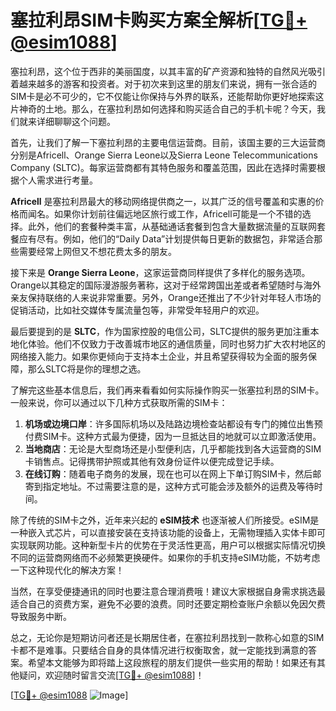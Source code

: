 # 塞拉利昂SIM卡购买方案全解析[[TG💪+ @esim1088](https://t.me/s/esim1088)]

塞拉利昂，这个位于西非的美丽国度，以其丰富的矿产资源和独特的自然风光吸引着越来越多的游客和投资者。对于初次来到这里的朋友们来说，拥有一张合适的SIM卡是必不可少的，它不仅能让你保持与外界的联系，还能帮助你更好地探索这片神奇的土地。那么，在塞拉利昂如何选择和购买适合自己的手机卡呢？今天，我们就来详细聊聊这个问题。

首先，让我们了解一下塞拉利昂的主要电信运营商。目前，该国主要的三大运营商分别是Africell、Orange Sierra Leone以及Sierra Leone Telecommunications Company (SLTC)。每家运营商都有其特色服务和覆盖范围，因此在选择时需要根据个人需求进行考量。

**Africell** 是塞拉利昂最大的移动网络提供商之一，以其广泛的信号覆盖和实惠的价格而闻名。如果你计划前往偏远地区旅行或工作，Africell可能是一个不错的选择。此外，他们的套餐种类丰富，从基础通话套餐到包含大量数据流量的互联网套餐应有尽有。例如，他们的“Daily Data”计划提供每日更新的数据包，非常适合那些需要经常上网但又不想花费太多的朋友。

接下来是 **Orange Sierra Leone**，这家运营商同样提供了多样化的服务选项。Orange以其稳定的国际漫游服务著称，这对于经常跨国出差或者希望随时与海外亲友保持联络的人来说非常重要。另外，Orange还推出了不少针对年轻人市场的促销活动，比如社交媒体专属流量包等，非常受年轻用户的欢迎。

最后要提到的是 **SLTC**，作为国家控股的电信公司，SLTC提供的服务更加注重本地化体验。他们不仅致力于改善城市地区的通信质量，同时也努力扩大农村地区的网络接入能力。如果你更倾向于支持本土企业，并且希望获得较为全面的服务保障，那么SLTC将是你的理想之选。

了解完这些基本信息后，我们再来看看如何实际操作购买一张塞拉利昂的SIM卡。一般来说，你可以通过以下几种方式获取所需的SIM卡：

1. **机场或边境口岸**：许多国际机场以及陆路边境检查站都设有专门的摊位出售预付费SIM卡。这种方式最为便捷，因为一旦抵达目的地就可以立即激活使用。
2. **当地商店**：无论是大型商场还是小型便利店，几乎都能找到各大运营商的SIM卡销售点。记得携带护照或其他有效身份证件以便完成登记手续。
3. **在线订购**：随着电子商务的发展，现在也可以在网上下单订购SIM卡，然后邮寄到指定地址。不过需要注意的是，这种方式可能会涉及额外的运费及等待时间。

除了传统的SIM卡之外，近年来兴起的 **eSIM技术** 也逐渐被人们所接受。eSIM是一种嵌入式芯片，可以直接安装在支持该功能的设备上，无需物理插入实体卡即可实现联网功能。这种新型卡片的优势在于灵活性更高，用户可以根据实际情况切换不同的运营商网络而不必频繁更换硬件。如果你的手机支持eSIM功能，不妨考虑一下这种现代化的解决方案！

当然，在享受便捷通讯的同时也要注意合理消费哦！建议大家根据自身需求挑选最适合自己的资费方案，避免不必要的浪费。同时还要定期检查账户余额以免因欠费导致服务中断。

总之，无论你是短期访问者还是长期居住者，在塞拉利昂找到一款称心如意的SIM卡都不是难事。只要结合自身的具体情况进行权衡取舍，就一定能找到满意的答案。希望本文能够为即将踏上这段旅程的朋友们提供一些实用的帮助！如果还有其他疑问，欢迎随时留言交流[[TG💪+ @esim1088](https://t.me/s/esim1088)]！

[[TG💪+ @esim1088](https://t.me/s/esim1088) ![Image](https://i.postimg.cc/4NQfJmqS/Snipaste-2025-05-13-00-14-12.png)]